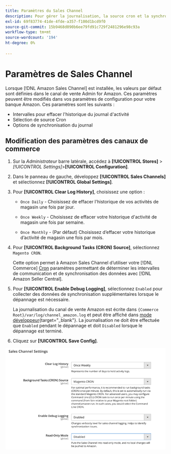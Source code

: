 ```yaml
---
title: Paramètres du Sales Channel
description: Pour gérer la journalisation, la source cron et la synchronisation des fonctions de canal de vente Amazon, mettez à jour la configuration Commerce.
exl-id: 69f83774-41de-4fde-a357-f100d1bcd9f0
source-git-commit: 15b9468d090b6ee79fd91c729f2481296e98c93a
workflow-type: tm+mt
source-wordcount: '194'
ht-degree: 0%

---
```


# Paramètres de Sales Channel

Lorsque [!DNL Amazon Sales Channel] est installée, les valeurs par défaut sont définies dans le canal de vente Admin for Amazon. Ces paramètres peuvent être modifiés dans vos paramètres de configuration pour votre banque Amazon. Ces paramètres sont les suivants :

- Intervalles pour effacer l&#39;historique du journal d&#39;activité
- Sélection de source Cron
- Options de synchronisation du journal

## Modification des paramètres des canaux de commerce

1. Sur la _Administrateur_ barre latérale, accédez à **[!UICONTROL Stores]** > _[!UICONTROL Settings]_>**[!UICONTROL Configuration]**.

1. Dans le panneau de gauche, développez **[!UICONTROL Sales Channels]** et sélectionnez **[!UICONTROL Global Settings]**.

1. Pour **[!UICONTROL Clear Log History]**, choisissez une option :

   - `Once Daily` - Choisissez de effacer l&#39;historique de vos activités de magasin une fois par jour.

   - `Once Weekly` - Choisissez de effacer votre historique d&#39;activité de magasin une fois par semaine.

   - `Once Monthly` - (Par défaut) Choisissez d’effacer votre historique d’activité de magasin une fois par mois.

1. Pour **[!UICONTROL Background Tasks (CRON) Source]**, sélectionnez `Magento CRON`.

   Cette option permet à Amazon Sales Channel d’utiliser votre [!DNL Commerce] [Cron](https://docs.magento.com/user-guide/system/cron.html) paramètres permettant de déterminer les intervalles de communication et de synchronisation des données avec [!DNL Amazon Seller Central].

1. Pour **[!UICONTROL Enable Debug Logging]**, sélectionnez `Enabled` pour collecter des données de synchronisation supplémentaires lorsque le dépannage est nécessaire.

   La journalisation du canal de vente Amazon est écrite dans `{Commerce Root}/var/log/channel_amazon.log` et peut être affiché dans [mode développeur](https://docs.magento.com/user-guide/magento/installation-modes.html){target=&quot;_blank&quot;}. La journalisation ne doit être effectuée que `Enabled` pendant le dépannage et doit `Disabled` lorsque le dépannage est terminé.

1. Cliquez sur **[!UICONTROL Save Config]**.

![Paramètres de configuration Sales Channel](assets/config-sales-channel-global-settings.png)
